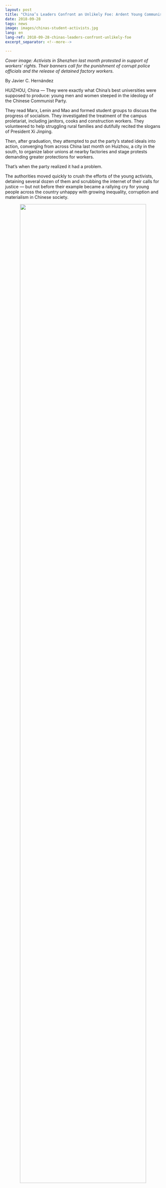 ```yaml
---
layout: post
title: "China’s Leaders Confront an Unlikely Foe: Ardent Young Communists"
date: 2018-09-28
tags: news
image: images/chinas-student-activists.jpg
lang: en
lang-ref: 2018-09-28-chinas-leaders-confront-unlikely-foe
excerpt_separator: <!--more-->

---
```


<em>Cover image: Activists in Shenzhen last month protested in support of workers’ rights. Their banners call for the punishment of corrupt police officials and the release of detained factory workers.</em>

By Javier C. Hernández

HUIZHOU, China — They were exactly what China’s best universities were supposed to produce: young men and women steeped in the ideology of the Chinese Communist Party.

They read Marx, Lenin and Mao and formed student groups to discuss the progress of socialism. They investigated the treatment of the campus proletariat, including janitors, cooks and construction workers. They volunteered to help struggling rural families and dutifully recited the slogans of President Xi Jinping.

Then, after graduation, they attempted to put the party’s stated ideals into action, converging from across China last month on Huizhou, a city in the south, to organize labor unions at nearby factories and stage protests demanding greater protections for workers.

That’s when the party realized it had a problem.

The authorities moved quickly to crush the efforts of the young activists, detaining several dozen of them and scrubbing the internet of their calls for justice — but not before their example became a rallying cry for young people across the country unhappy with growing inequality, corruption and materialism in Chinese society.
 
<div style="text-align:center"><img src="/images/unlikelyfoe1.jpg" width="90%"/><br>A group of student activists and young Maoists were seeking last month to help factory workers form a labor union in Huizhou, a city in southern China. Credit: Sue-Lin Wong/Reuters<br></div>

“You are the backbone of the working class!” the protesters chanted at one rally, addressing workers at an equipment factory. “We share your honor and your disgrace!”

Protests are common in China, especially by workers who have nowhere else to turn in a nation without independent unions, courts or news media. But the demonstrations in Huizhou were unusual because they were organized by students and recent graduates from some of the country’s top universities, who have generally stayed off the streets since the 1989 pro-democracy movement that ended in bloodshed outside Tiananmen Square.

In the decades since that massacre, university students have generally helped advance the party’s economic and political agenda, focusing on jobs, homes and other aspects of material well-being while supporting authoritarian rule, or at least eschewing politics. As economic growth has slowed, party officials have grown more nervous about Western influences on the nation’s youth, who are more worldly and digitally connected than ever before.

But the Huizhou activists represent a threat the authorities did not expect.

Carrying portraits of Mao and singing socialist anthems, they espoused the very ideals that the government fed them for years in mandatory ideological classes, voicing grievances about issues like poverty, worker rights and gender equality — some of communism’s core concerns.

 “What we are doing is entirely legal and reasonable,” said Chen Kexin, a senior at Renmin University in Beijing who took part in the protests. “We are Marxists. We praise socialism. We stand with workers. The authorities can’t target us.”
 
On Aug. 24, the police raided the apartment the young activists and workers were sharing in Huizhou, crushing their campaign for workers’ rights.

But they have. On the morning of Aug. 24, police officers wearing riot gear raided the four-bedroom apartment the activists were renting in Huizhou and detained about 50 people. As the police burst through the door, the activists held hands and sang “L’Internationale.”

Though some have been released, 14 activists and workers remain in custody or under house arrest, according to labor rights advocates. The local police accused the workers of acting on behalf of foreign nongovernmental organizations.

Since President Xi took power in 2012, the party has sought to restrict the use of Western textbooks and stop the spread of “Western values” on campus, referring to ideas about rule of law and democracy that could undermine its hold on power.

At the same time, Mr. Xi has demanded that universities expand their teachings on Mao and Marx. In May, he visited Peking University and encouraged students to promote Marxism, saying it was important for the university to “take Marxism as its surname.”

But some in the party seem uneasy about the proliferation of student groups devoted to Marxism and Maoism, apparently worried that their calls for greater economic equality and worker rights could undermine China’s modern-day embrace of capitalist markets.

While only a small minority of students are involved, they represent a leftist critique of Chinese society that seems to be gaining traction on college campuses, partly because the authorities have been more hesitant to suppress it than other political discussion.

On the Chinese internet, thousands of young people participate in vibrant Maoist and Marxist chat rooms, and some have started leftist news websites, posting commentary on topics like pollution, globalization and economic theory, without much interference by censors, until recently.

This week, school officials harassed young Marxists at a half-dozen universities and prevented some from meeting, activists said. And last year, the police in Guangzhou, the capital of Guangdong Province, arrested Zhang Yunfan, the young leader of a Maoist reading group, accusing him of “gathering a crowd to disturb social order.”

Younger Chinese are often described as apathetic, selfish and obsessed with money. But Eric Fish, a writer who has studied Chinese millennials, said that the generation born after the Tiananmen Square massacre lacks the instinctive fear of authority of older generations.

“They’re more willing to go out on the street and stick their necks out,” he said. “There is not as much appreciation for what could go wrong.”

The dispute in Huizhou began in July, after Jasic Technology, a manufacturer of welding equipment, prevented its workers from forming an independent union. China allows labor organizing only under the auspices of the official, party-controlled All-China Federation of Trade Unions.

The workers said managers had seized control of their branch of the official union. Complaining of being underpaid and treated like slaves, they began to organize a petition before the police intervened and detained several of them.

The young activists learned of the workers’ plight on internet messaging apps and took up their cause, with about 40 students and recent graduates going to Huizhou, a manufacturing hub of 4.8 million people in Guangdong Province. Hundreds of others spoke out in support online — so many that several universities warned students not to go to Huizhou.

“I could not sit still,” Yue Xin, a recent graduate of Peking University who majored in foreign languages, said in an interview before she was detained. “I could not let myself be a mere internet commentator. I had to stand up.”

Zhang Shengye, 21, who graduated in June from Peking University with a degree in pharmacology, said he was inspired to join the protests by his family’s own struggles. His father, a sailor, was laid off from a state-owned firm during a wave of privatization in the 1990s, an experience Mr. Zhang described as a “financial and emotional apocalypse.”

But it was in college that he decided to answer Marx’s call to “work for mankind,” he said. Frustrated by the low wages and poor treatment of workers on campus, he and 60 other students, calling themselves the Marxist Research Association, published a report documenting labor violations.

“We share a very simple sympathy for workers and the aspiration of a better future for communism,” he said.

In Huizhou, the young activists called each other “comrade” and wore T-shirts with images of clenched fists and the slogan, “Unity is strength.” They marched alongside workers, holding banners that declared, “Forming unions is not a crime.” They staged re-enactments of the abuse the workers said they endured at the factory.

Though they identify as Maoists, the activists are decidedly nonviolent, unlike Maoist rebels in countries like Nepal and India who embrace violent revolution. Their philosophy also differs from China’s older Maoists, who largely focus on rooting out Western influences in Chinese society and are less confrontational toward the party.

The young protesters insist that they are good communists who support President Xi.

Before she was detained, Ms. Yue wrote an open letter to Mr. Xi saying that she had been inspired by his fight against corruption and his time working in an impoverished village in the countryside as a young man.

She added that the campaign in Huizhou had its roots not in foreign ideas, but in the May Fourth Movement of 1919, a student-led uprising in China that the party considers a precursor to the Communist Revolution.

Ms. Yue, also a leader of China’s #MeToo movement who spoke out against sexual harassment and assault on campus, has not been heard from since the police detained her during the Aug. 24 raid.

Friends are also worried about Shen Mengyu, one of the first students to call attention to the workers’ campaign. She was held by security officials at a hotel and is now under surveillance at her parents’ home, activists said.

Several workers at the equipment factory have also been formally arrested and charged with disturbing social order. Huang Lanfeng, whose husband, Yu Juncong, was among those detained, said the government was unfairly punishing workers while ignoring factory abuses.

 “We will never give up,” she said. “We swear to fight the evil forces until the end.”
 
As the school year began, the activists vowed to press their campaign. Mr. Zhang and others staged a rally in Mao’s hometown, Shaoshan, on the 42nd anniversary of the Chinese leader’s death this month, and called on the government to release their friends. The police broke up the protest and briefly detained Mr. Zhang, who was also held and released after the Aug. 24 raid.

Mr. Zhang has circulated a petition calling on the party to punish local officials. He wrote:

“We are here because we are deeply aware that what we do is legal and just.

“We are here because we want to repay the workers with what we have learned for so many years.

“We are here because we don’t want to believe that dark forces can laugh malignantly in the world we inhabit.”



<em>Reposted from the New York Times: <https://www.nytimes.com/2018/09/28/world/asia/china-maoists-xi-protests.html></em>
